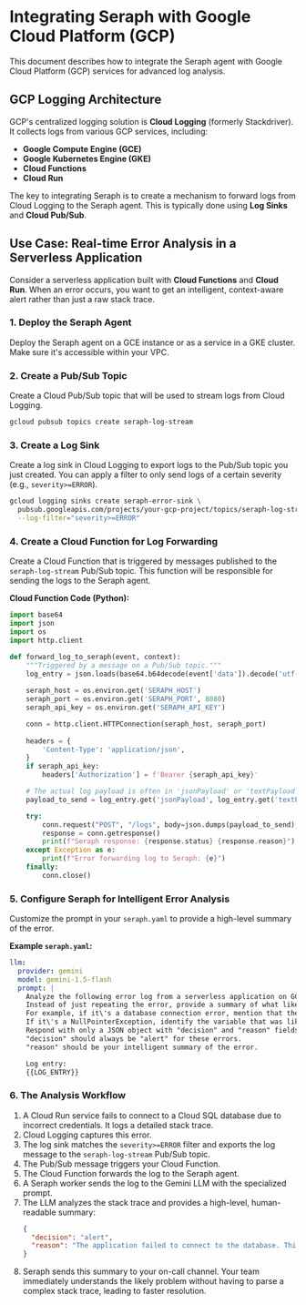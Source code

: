 # Integrating Seraph with Google Cloud Platform (GCP)

This document describes how to integrate the Seraph agent with Google Cloud Platform (GCP) services for advanced log analysis.

## GCP Logging Architecture

GCP's centralized logging solution is **Cloud Logging** (formerly Stackdriver). It collects logs from various GCP services, including:

-   **Google Compute Engine (GCE)**
-   **Google Kubernetes Engine (GKE)**
-   **Cloud Functions**
-   **Cloud Run**

The key to integrating Seraph is to create a mechanism to forward logs from Cloud Logging to the Seraph agent. This is typically done using **Log Sinks** and **Cloud Pub/Sub**.

## Use Case: Real-time Error Analysis in a Serverless Application

Consider a serverless application built with **Cloud Functions** and **Cloud Run**. When an error occurs, you want to get an intelligent, context-aware alert rather than just a raw stack trace.

### 1. Deploy the Seraph Agent

Deploy the Seraph agent on a GCE instance or as a service in a GKE cluster. Make sure it's accessible within your VPC.

### 2. Create a Pub/Sub Topic

Create a Cloud Pub/Sub topic that will be used to stream logs from Cloud Logging.

```bash
gcloud pubsub topics create seraph-log-stream
```

### 3. Create a Log Sink

Create a log sink in Cloud Logging to export logs to the Pub/Sub topic you just created. You can apply a filter to only send logs of a certain severity (e.g., `severity>=ERROR`).

```bash
gcloud logging sinks create seraph-error-sink \
  pubsub.googleapis.com/projects/your-gcp-project/topics/seraph-log-stream \
  --log-filter="severity>=ERROR"
```

### 4. Create a Cloud Function for Log Forwarding

Create a Cloud Function that is triggered by messages published to the `seraph-log-stream` Pub/Sub topic. This function will be responsible for sending the logs to the Seraph agent.

**Cloud Function Code (Python):**

```python
import base64
import json
import os
import http.client

def forward_log_to_seraph(event, context):
    """Triggered by a message on a Pub/Sub topic."""
    log_entry = json.loads(base64.b64decode(event['data']).decode('utf-8'))
    
    seraph_host = os.environ.get('SERAPH_HOST')
    seraph_port = os.environ.get('SERAPH_PORT', 8080)
    seraph_api_key = os.environ.get('SERAPH_API_KEY')

    conn = http.client.HTTPConnection(seraph_host, seraph_port)
    
    headers = {
        'Content-Type': 'application/json',
    }
    if seraph_api_key:
        headers['Authorization'] = f'Bearer {seraph_api_key}'

    # The actual log payload is often in 'jsonPayload' or 'textPayload'
    payload_to_send = log_entry.get('jsonPayload', log_entry.get('textPayload', str(log_entry)))

    try:
        conn.request("POST", "/logs", body=json.dumps(payload_to_send), headers=headers)
        response = conn.getresponse()
        print(f"Seraph response: {response.status} {response.reason}")
    except Exception as e:
        print(f"Error forwarding log to Seraph: {e}")
    finally:
        conn.close()

```

### 5. Configure Seraph for Intelligent Error Analysis

Customize the prompt in your `seraph.yaml` to provide a high-level summary of the error.

**Example `seraph.yaml`:**

```yaml
llm:
  provider: gemini
  model: gemini-1.5-flash
  prompt: |
    Analyze the following error log from a serverless application on GCP.
    Instead of just repeating the error, provide a summary of what likely went wrong and suggest a potential root cause.
    For example, if it\'s a database connection error, mention that the database might be down or the credentials might be wrong.
    If it\'s a NullPointerException, identify the variable that was likely null.
    Respond with only a JSON object with "decision" and "reason" fields.
    "decision" should always be "alert" for these errors.
    "reason" should be your intelligent summary of the error.

    Log entry:
    {{LOG_ENTRY}}
```

### 6. The Analysis Workflow

1.  A Cloud Run service fails to connect to a Cloud SQL database due to incorrect credentials. It logs a detailed stack trace.
2.  Cloud Logging captures this error.
3.  The log sink matches the `severity>=ERROR` filter and exports the log message to the `seraph-log-stream` Pub/Sub topic.
4.  The Pub/Sub message triggers your Cloud Function.
5.  The Cloud Function forwards the log to the Seraph agent.
6.  A Seraph worker sends the log to the Gemini LLM with the specialized prompt.
7.  The LLM analyzes the stack trace and provides a high-level, human-readable summary:
    ```json
    {
      "decision": "alert",
      "reason": "The application failed to connect to the database. This is likely due to incorrect database credentials or a network connectivity issue between the Cloud Run service and the Cloud SQL instance."
    }
    ```
8.  Seraph sends this summary to your on-call channel. Your team immediately understands the likely problem without having to parse a complex stack trace, leading to faster resolution.

```